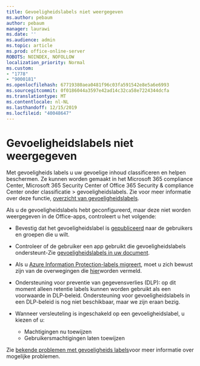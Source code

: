 ```yaml
---
title: Gevoeligheidslabels niet weergegeven
ms.author: pebaum
author: pebaum
manager: laurawi
ms.date: ''
ms.audience: admin
ms.topic: article
ms.prod: office-online-server
ROBOTS: NOINDEX, NOFOLLOW
localization_priority: Normal
ms.custom:
- "1778"
- "9000181"
ms.openlocfilehash: 67719380aea0481f96c03fa591542e8e5a6e6993
ms.sourcegitcommit: 0f0186044a3597e42ad14c32ca58e7224344dcfa
ms.translationtype: MT
ms.contentlocale: nl-NL
ms.lasthandoff: 12/15/2019
ms.locfileid: "40048647"
---
```

# <a name="sensitivity-labels-not-appearing"></a>Gevoeligheidslabels niet weergegeven

Met gevoeligheids labels u uw gevoelige inhoud classificeren en helpen beschermen. Ze kunnen worden gemaakt in het Microsoft 365 compliance Center, Microsoft 365 Security Center of Office 365 Security & compliance Center onder classificatie > gevoeligheidslabels. Zie voor meer informatie over deze functie, [overzicht van gevoeligheidslabels](https://docs.microsoft.com/office365/securitycompliance/sensitivity-labels).

Als u de gevoeligheidslabels hebt geconfigureerd, maar deze niet worden weergegeven in de Office-apps, controleert u het volgende:

- Bevestig dat het gevoeligheidslabel is [gepubliceerd](https://docs.microsoft.com/Office365/SecurityCompliance/sensitivity-labels#what-label-policies-can-do) naar de gebruikers en groepen die u wilt.

- Controleer of de gebruiker een app gebruikt die gevoeligheidslabels ondersteunt-Zie [gevoeligheidslabels in uw document](https://support.office.com/article/apply-sensitivity-labels-to-your-documents-and-email-within-office-2f96e7cd-d5a4-403b-8bd7-4cc636bae0f9?ad=US&ui=en-US&rs=en-US#bkmk_whereavailable).

- Als u [Azure Information Protection-labels migreert](https://docs.microsoft.com/azure/information-protection/configure-policy-migrate-labels), moet u zich bewust zijn van de overwegingen die [hier](https://docs.microsoft.com/azure/information-protection/configure-policy-migrate-labels#considerations-for-unified-labels)worden vermeld.

- Ondersteuning voor preventie van gegevensverlies (DLP): op dit moment alleen retentie labels kunnen worden gebruikt als een voorwaarde in DLP-beleid.  Ondersteuning voor gevoeligheidslabels in een DLP-beleid is nog niet beschikbaar, maar we zijn eraan bezig.

- Wanneer versleuteling is ingeschakeld op een gevoeligheidslabel, u kiezen of u:
    - Machtigingen nu toewijzen
    - Gebruikersmachtigingen laten toewijzen


Zie [bekende problemen met gevoeligheids labels](https://support.office.com/article/known-issues-with-sensitivity-labels-in-office-b169d687-2bbd-4e21-a440-7da1b2743edc)voor meer informatie over mogelijke problemen.